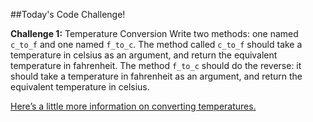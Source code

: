 ##Today's Code Challenge!

**Challenge 1:** Temperature Conversion
Write two methods: one named `c_to_f` and one named `f_to_c`. The method called `c_to_f` should take a temperature in celsius as an argument, and return the equivalent temperature in fahrenheit. The method `f_to_c` should do the reverse: it should take a temperature in fahrenheit as an argument, and return the equivalent temperature in celsius. 

[Here’s a little more information on converting temperatures.](http://www.mathsisfun.com/temperature-conversion.html)
